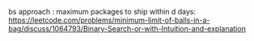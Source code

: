 bs approach :
maximum packages to ship within d days:
https://leetcode.com/problems/minimum-limit-of-balls-in-a-bag/discuss/1064793/Binary-Search-or-with-Intuition-and-explanation
​